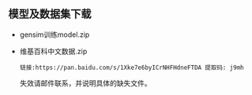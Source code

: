 ## 模型及数据集下载

- gensim训练model.zip

- 维基百科中文数据.zip

  

  ```
  链接:https://pan.baidu.com/s/1Xke7e6byICrNHFHdneFTDA 提取码: j9mh
  ```

  失效请邮件联系，并说明具体的缺失文件。